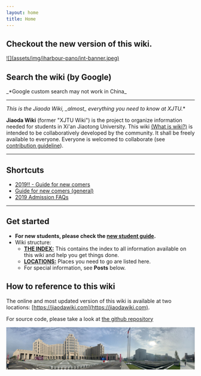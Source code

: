 ```yaml
---
layout: home
title: Home
---
```

## Checkout the new version of this wiki. 
<a href="https://int.jiaodawiki.com">
![](assets/img/iharbour-pano/int-banner.jpeg)
</a>

## Search the wiki (by Google)
<script async src="https://cse.google.com/cse.js?cx=000245031814142933815:alqk4xr94xv"></script>
<div class="gcse-search"></div>
_*Google custom search may not work in China_

---

**This is the Jiaoda Wiki, _almost*_ everything you need to know at XJTU.**

**Jiaoda Wiki** (former "XJTU Wiki") is the project to organize information needed for students in Xi'an Jiaotong University. This wiki [(What is wiki?)](https://en.wikipedia.org/wiki/Wiki) is intended to be collaboratively developed by the community. It shall be freely available to everyone. Everyone is welcomed to collaborate (see [contribution guideline](/about/)).

---

## Shortcuts
* [2019!! - Guide for new comers](/guidelines/2019-new-comers)
* [Guide for new comers (general)](/guidelines/new-comers)
* [2019 Admission FAQs](/guidelines/2019-admission-faq)

---

## Get started
* **For new students, please check the [new student guide](/guidelines/new-comers).**
* Wiki structure:
  * [**THE INDEX:**](/the-index) This contains the index to all information available on this wiki and help you get things done.
  * [**LOCATIONS:**](/locations) Places you need to go are listed here.
  * For special information, see **Posts** below.

## How to reference to this wiki
The online and most updated version of this wiki is available at two locations: [https://jiaodawiki.com](https://jiaodawiki.com).

For source code, please take a look at [the github repository](https://github.com/xjtu-wiki/xjtu-wiki.github.io)

![](/assets/img/iharbour-pano/iharbour-cover.jpg)